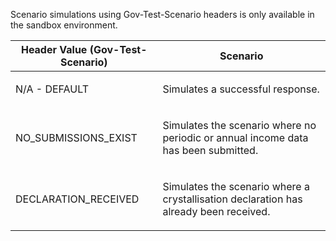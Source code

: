 <p>Scenario simulations using Gov-Test-Scenario headers is only available in the sandbox environment.</p>
<table>
    <thead>
        <tr>
            <th>Header Value (Gov-Test-Scenario)</th>
            <th>Scenario</th>
        </tr>
    </thead>
    <tbody> 
        <tr>
            <td><p>N/A - DEFAULT</p></td>
            <td><p>Simulates a successful response.</p></td>
        </tr>
        <tr>
            <td><p>NO_SUBMISSIONS_EXIST</p></td>
            <td><p>Simulates the scenario where no periodic or annual income data has been submitted.</p></td>
        </tr>                        
        <tr>
            <td><p>DECLARATION_RECEIVED</p></td>
            <td><p>Simulates the scenario where a crystallisation declaration has already been received.</p></td>
        </tr>           
    </tbody>
</table>